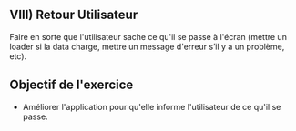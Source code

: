 ## VIII) Retour Utilisateur

Faire en sorte que l'utilisateur sache ce qu'il se passe à l'écran (mettre un loader si la data charge, mettre un message d'erreur s’il y a un problème, etc).

## Objectif de l'exercice
* Améliorer l'application pour qu'elle informe l'utilisateur de ce qu'il se passe.
